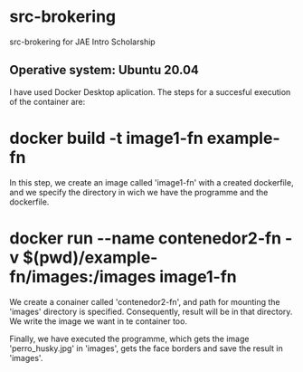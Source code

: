 # src-brokering
src-brokering for JAE Intro Scholarship

## Operative system: Ubuntu 20.04

I have used Docker Desktop aplication. The steps for a succesful execution of the container are:

# docker build -t image1-fn example-fn

In this step, we create an image called 'image1-fn' with a created dockerfile, and we specify the directory in wich we have the programme and the dockerfile.

# docker run --name contenedor2-fn -v $(pwd)/example-fn/images:/images image1-fn

We create a conainer called 'contenedor2-fn', and path for mounting the 'images' directory is specified. Consequently, result will be in that directory. We write the image we want in te container too.


Finally, we have executed the programme, which gets the image 'perro_husky.jpg' in 'images', gets the face borders and save the result in 'images'.
